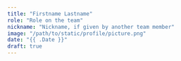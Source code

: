 ```yaml
---
title: "Firstname Lastname"
role: "Role on the team"
nickname: "Nickname, if given by another team member"
image: "/path/to/static/profile/picture.png"
date: "{{ .Date }}"
draft: true
---
```


